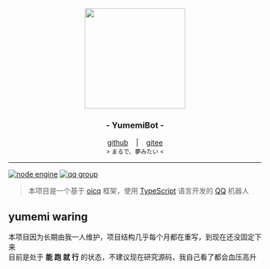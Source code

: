 <div align="center">
    <img src="https://docs.littlemaple.club/public/images/avatar/yumemi.png" width="200"/>
    <h3>
        - YumemiBot -
    </h3>
    <span>
        <a href="https://github.com/dcyuki/yumemi_bot" target="_blank">github</a>
    </span> 
    &nbsp;&nbsp; | &nbsp;&nbsp;
    <span>
        <a href="https://gitee.com/dc_yuki/yumemi_bot" target="_blank">gitee</a>
    </span> <br />
    <small> &gt; まるで、夢みたい &lt; </small> <br />
</div>

*****

[![node engine](https://img.shields.io/node/v/oicq.svg)](https://nodejs.org)
[![qq group](https://img.shields.io/badge/qq-1030982964-12B7F5)](https://jq.qq.com/?_wv=1027&k=3hcWCnhq)

> 本项目是一个基于 [oicq](https://github.com/takayama-lily/oicq) 框架，使用 [TypeScript](https://www.typescriptlang.org/) 语言开发的 [QQ](https://im.qq.com/) 机器人

## yumemi waring
本项目因为长期由我一人维护，项目结构几乎每个月都在重写，到现在还没固定下来  
目前是处于 **能 跑 就 行** 的状态，不建议现在研究源码，我自己看了都会血压高升